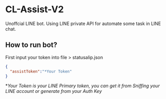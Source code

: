 # CL-Assist-V2
Unoffcial LINE bot. Using LINE private API for automate some task in LINE chat.

## How to run bot?
First input your token into file > statusalip.json
```JSON
{
  "assistToken":"*Your Token"
}
```
**Your Token is your LINE Primary token, you can get it from Sniffing your LINE account or generate from your Auth Key*
